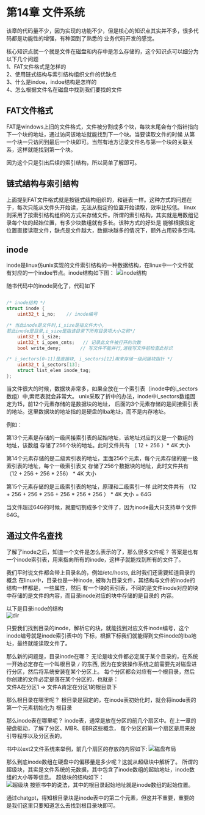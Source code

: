 
# 第14章 文件系统

该章的代码量不少，因为实现的功能不少，但是核心的知识点其实并不多，很多代码都是功能性的增强，有种回到了熟悉的
业务代码开发的感觉。 

核心知识点就一个就是文件在磁盘和内存中是怎么存储的，这个知识点可以细分为以下几个问题  
1、FAT文件格式是怎样的  
2、使用链式结构与索引结构组织文件的优缺点  
3、什么是indoe，indoe结构是怎样的  
4、怎么根据文件名在磁盘中找到我们要找的文件  


## FAT文件格式

FAT是windows上旧的文件格式，文件被分割成多个块，每块末尾会有个指针指向下一个块的地址，通过访问该地址就能找到下一个块。当要读取文件的时候
从第一个块一只访问到最后一个块即可。当然有地方记录文件名与第一个块的关联关系，这样就能找到第一个块。

因为这个只是引出后续的索引结构，所以简单了解即可。

## 链式结构与索引结构

上面提到FAT文件格式就是按链式结构组织的，和链表一样。这种方式的问题在于，每次只能从文件头开始读，无法从指定的位置开始读取，效率比较低。
linux则采用了按索引结构组织的方式来存储文件。所谓的索引结构，其实就是用数组记录每个块的起始位置，有多少块数组就有多长。该种方式的好处是
能够根据指定位置直接读取文件，缺点是文件越大，数据块越多的情况下，额外占用较多空间。


## inode

inode是linux仿unix实现的文件索引结构的一种数据结构，在linux中一个文件就有对应的一个indoe节点。inode结构如下图：
![inode结构](img/filesystem_inode.png)


随书代码中的inode简化了，代码如下
```c

/* inode结构 */
struct inode {
    uint32_t i_no;    // inode编号

/* 当此inode是文件时,i_size是指文件大小,
若此inode是目录,i_size是指该目录下所有目录项大小之和*/
    uint32_t i_size;
    uint32_t i_open_cnts;   // 记录此文件被打开的次数
    bool write_deny;	   // 写文件不能并行,进程写文件前检查此标识

/* i_sectors[0-11]是直接块, i_sectors[12]用来存储一级间接块指针 */
    uint32_t i_sectors[13];
    struct list_elem inode_tag;
};

```

当文件很大的时候，数据块非常多，如果全放在一个索引表（inode中的i_sectors数组）中,索尼表就会非常大。
unix采取了折中的办法，inode中i_sectors数组固定为15，前12个元素存储的是数据块的地址，
后面的3个元素存储的是间接索引表的地址。这里数据块的地址指的是硬盘的lba地址，而不是内存地址。


例如：

第13个元素是存储的一级间接索引表的起始地址，该地址对应的又是一个数组的地址，该数组
存储了256个块的地址。此时文件共有 （ 12 + 256 ）* 4K 大小  


第14个元素存储的是二级索引表的地址，里面256个元素，每个元素存储的是一级索引表的地址，每个一级索引表又
存储了256个数据块的地址，此时文件共有 （12 + 256 + 256 * 256） * 4K 大小

第15个元素存储的是三级索引表的地址，原理和二级索引一样
此时文件共有 （12 + 256 + 256 * 256 + 256 * 256 * 256 ） * 4K 大小 = 64G 

当文件超过64G的时候，就要切割成多个文件了，因为inode最大只支持单个文件64G。




## 通过文件名查找

了解了inode之后，知道一个文件是怎么表示的了，那么很多文件呢？
答案是也有一个inode索引表，用来指向所有的inode，这样子就能找到所有的文件了。

我们平时说文件都会带上目录名的，例如/etc/hosts, 此时我们还需要知道目录的概念
在linux中，目录也是一种inode, 被称为目录文件，其结构与文件的inode的结构一样都是，一些属性，然后
有一个块的索引表，不同的是文件inode对应的块中存储的是文件的内容，而目录inode对应的块中存储的是目录的
内容。

以下是目录inode的结构  
![dir](img/filesystem_dir.png)  

只要我们找到目录的inode，解析它的块，就能找到对应文件inode编号，这个inode编号就是inode索引表中的
下标，根据下标我们就能得到文件inode的lba地址，最终就能读取文件了。


那么新的问题是，目录inode在哪？
无论是啥文件都必定属于某个目录的，在系统一开始必定存在一个叫根目录 `/` 的东西,
因为在安装操作系统之前需要先对磁盘进行分区，然后将系统安装在某个分区上。
每个分区都会对应有一个根目录，然后你创建的文件必定是落在某个分区的，也就是：  
文件A在分区1 ->  文件A肯定在分区1的根目录下  

那么根目录在哪里呢？
根目录是固定的，在inode表初始化时，就会将inode表的第一个元素初始化为 根目录


那么inode表在哪里呢？
inode表，通常是放在分区的前几个扇区中。在上一章的硬盘驱动，了解了分区、MBR、EBR这些概念，
每个分区的第一个扇区是用来放引导程序以及分区表的。 

书中以ext2文件系统来举例，前几个扇区的存放的内容如下:
![磁盘布局](img/filesystem_disk.png)



那么到底inode数组在硬盘中的偏移量是多少呢？这就从超级块中解析了。
所谓的超级块，其实是文件系统的元数据，其中包含了inode数组的起始地址，inode数组的大小等等信息。
超级块的结构如下：  
![超级块](img/filesystem_superblock.png)
按照书中的说法，其中的根目录起始地址就是inode数组的起始位置。

通过chatgpt，得知根目录块是inode表中的第二个元素，但这并不重要，重要的是我们这里只要知道怎么去找到根目录块即可。






